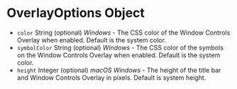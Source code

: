 # OverlayOptions Object

* `color` String (optional) _Windows_ - The CSS color of the Window Controls Overlay when enabled. Default is the system color.
* `symbolColor` String (optional) _Windows_ - The CSS color of the symbols on the Window Controls Overlay when enabled. Default is the system color.
* `height` Integer (optional) _macOS_ _Windows_ - The height of the title bar and Window Controls Overlay in pixels. Default is system height.
